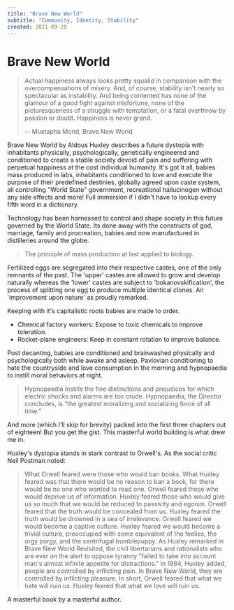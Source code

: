 ```yaml
---
title: "Brave New World"
subtitle: "Community, Identity, Stability"
created: 2021-09-20
---
```


# Brave New World

> Actual happiness always looks pretty squalid in comparison with the
> overcompensations of misery. And, of course, stability isn't nearly so
> spectacular as instability. And being contented has none of the glamour of
> a good fight against misfortune, none of the picturesqueness of a
> struggle with temptation, or a fatal overthrow by passion or doubt.
> Happiness is never grand.
>
> -- Mustapha Mond, Brave New World

Brave New World by Aldous Huxley describes a future dystopia with
inhabitants physically, psychologically, genetically engineered and
conditioned to create a stable society devoid of pain and suffering with
perpetual happiness at the cost individual humanity. It's got it all,
babies mass produced in labs, inhabitants conditioned to love and
execute the purpose of their predefined destinies, globally agreed upon
caste system, all controlling "World State" government, recreational
hallucinogen without any side effects and more! Full immersion if I
didn't have to lookup every fifth word in a dictionary.

Technology has been harnessed to control and shape society in this
future governed by the World State. Its done away with the constructs
of god, marriage, family and procreation, babies and now manufactured in
distilleries around the globe.

> The principle of mass production at last applied to biology.

Fertilized eggs are segregated into their respective castes, one of the
only remnants of the past. The 'upper' castes are allowed to grow and
develop naturally whereas the  'lower' castes are subject to
'bokanovskification', the process of splitting one egg to produce
multiple identical clones. An 'improvement upon nature' as proudly
remarked.

Keeping with it's capitalistic roots babies are made to order.

- Chemical factory workers: Expose to toxic chemicals to improve
  toleration.
- Rocket-plane engineers: Keep in constant rotation to improve
  balance.

Post decanting, babies are conditioned and brainwashed physically and
psychologically both while awake and asleep. Pavlovian conditioning to
hate the countryside and love consumption in the morning and
hypnopaedia to instill moral behaviors at night.

> Hypnopaedia instills the fine distinctions and prejudices for which
> electric shocks and alarms are too crude. Hypnopaedia, the Director
> concludes, is “the greatest moralizing and socializing force of all
> time.”

And more (which I'll skip for brevity) packed into the first three
chapters out of eighteen! But you get the gist. This masterful world
building is what drew me in.

Huxley's dystopia stands in stark contrast to Orwell's. As the social
critic Neil Postman noted:

> What Orwell feared were those who would ban books. What Huxley feared
> was that there would be no reason to ban a book, for there would be no
> one who wanted to read one. Orwell feared those who would deprive us of
> information. Huxley feared those who would give us so much that we would
> be reduced to passivity and egoism. Orwell feared that the truth would
> be concealed from us. Huxley feared the truth would be drowned in a sea
> of irrelevance. Orwell feared we would become a captive culture. Huxley
> feared we would become a trivial culture, preoccupied with some
> equivalent of the feelies, the orgy porgy, and the centrifugal
> bumblepuppy. As Huxley remarked in Brave New World Revisited, the civil
> libertarians and rationalists who are ever on the alert to oppose
> tyranny "failed to take into account man's almost infinite appetite for
> distractions." In 1984, Huxley added, people are controlled by
> inflicting pain. In Brave New World, they are controlled by inflicting
> pleasure. In short, Orwell feared that what we hate will ruin us. Huxley
> feared that what we love will ruin us.

A masterful book by a masterful author.
